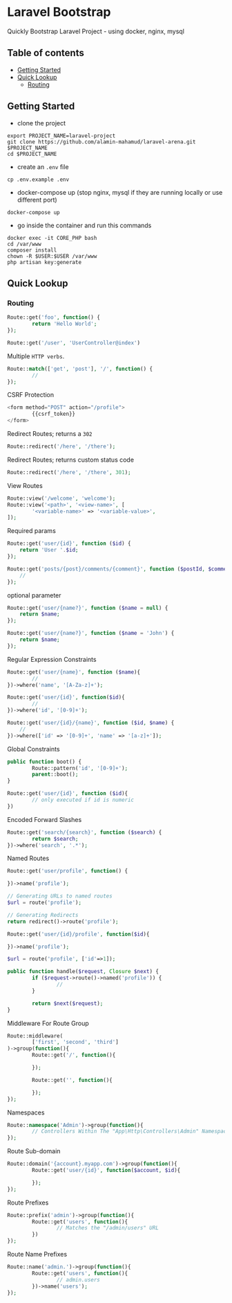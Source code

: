 # Laravel Bootstrap

Quickly Bootstrap Laravel Project - using docker, nginx, mysql

## Table of contents

- [Getting Started](#getting-started)
- [Quick Lookup](#quick-lookup)
  - [Routing](#routing)

## Getting Started

* clone the project

``` shell
export PROJECT_NAME=laravel-project
git clone https://github.com/alamin-mahamud/laravel-arena.git $PROJECT_NAME
cd $PROJECT_NAME
```

* create an `.env` file

```shell
cp .env.example .env
```

* docker-compose up (stop nginx, mysql if they are running locally or use different port)

```shell
docker-compose up
```

* go inside the container and run this commands

```shell
docker exec -it CORE_PHP bash
cd /var/www
composer install
chown -R $USER:$USER /var/www
php artisan key:generate
```

## Quick Lookup

### Routing

```php
Route::get('foo', function() {
        return 'Hello World';
});
```

```php
Route::get('/user', 'UserController@index')
```

Multiple `HTTP verbs`.

```php
Route::match(['get', 'post'], '/', function() {
        //
});
```

CSRF Protection

```php
<form method="POST" action="/profile">
        {{csrf_token}}
</form>
```

Redirect Routes; returns a `302`

```php
Route::redirect('/here', '/there');
```

Redirect Routes; returns custom status code

```php
Route::redirect('/here', '/there', 301);
```

View Routes

```php
Route::view('/welcome', 'welcome');
Route::view('<path>', '<view-name>', [
        '<variable-name>' => '<variable-value>',
]);
```

Required params

```php
Route::get('user/{id}', function ($id) {
    return 'User '.$id;
});
```

```php
Route::get('posts/{post}/comments/{comment}', function ($postId, $commentId) {
    //
});
```

optional parameter

```php
Route::get('user/{name?}', function ($name = null) {
    return $name;
});

Route::get('user/{name?}', function ($name = 'John') {
    return $name;
});
```

Regular Expression Constraints

```php
Route::get('user/{name}', function ($name){
        //
})->where('name', '[A-Za-z]+');

Route::get('user/{id}', function($id){
        //
})->where('id', '[0-9]+');

Route::get('user/{id}/{name}', function ($id, $name) {
    //
})->where(['id' => '[0-9]+', 'name' => '[a-z]+']);
```

Global Constraints

```php
public function boot() {
        Route::pattern('id', '[0-9]+');
        parent::boot();
}

Route::get('user/{id}', function ($id){
        // only executed if id is numeric
})
```

Encoded Forward Slashes

```php
Route::get('search/{search}', function ($search) {
        return $search;
})->where('search', '.*');
```

Named Routes

```php
Route::get('user/profile', function() {

})->name('profile');
```

```php
// Generating URLs to named routes
$url = route('profile');

// Generating Redirects
return redirect()->route('profile');
```

```php
Route::get('user/{id}/profile', function($id){

})->name('profile');

$url = route('profile', ['id'=>1]);
```

```php
public function handle($request, Closure $next) {
        if ($request->route()->named('profile')) {
                //
        }

        return $next($request);
}
```

Middleware For Route Group

```php
Route::middleware(
        ['first', 'second', 'third']
)->group(function(){
        Route::get('/', function(){

        });

        Route::get('', function(){

        });
});
```

Namespaces

```php
Route::namespace('Admin')->group(function(){
        // Controllers Within The "App\Http\Controllers\Admin" Namespace
});
```

Route Sub-domain

```php
Route::domain('{account}.myapp.com')->group(function(){
        Route::get('user/{id}', function($account, $id){

        });
});
```

Route Prefixes

```php
Route::prefix('admin')->group(function(){
        Route::get('users', function(){
                // Matches the "/admin/users" URL
        })
});
```


Route Name Prefixes

```php
Route::name('admin.')->group(function(){
        Route::get('users', function(){
                // admin.users
        })->name('users');
});
```